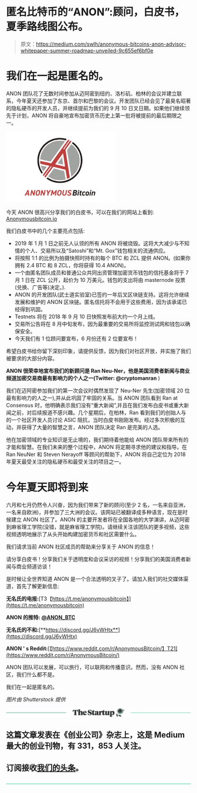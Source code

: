 # 匿名比特币的“ANON”:顾问，白皮书，夏季路线图公布。

> 原文：<https://medium.com/swlh/anonymous-bitcoins-anon-advisor-whitepaper-summer-roadmap-unveiled-9c655ef6bf0e>

# 我们在一起是匿名的。

ANON 团队花了无数时间参加从迈阿密到纽约、洛杉矶、柏林的会议并建立联系，今年夏天还参加了东京、首尔和巴黎的会议。开发团队已经会见了最臭名昭著的隐私硬币的开发人员，并继续提前为我们的 9 月 10 日叉日期。如果他们继续领先于计划，ANON 将自豪地宣布加密货币历史上第一批将被提前的最后期限之一。

![](img/0f727cafca7a5507ace9cd51d650f360.png)

今天 ANON 很高兴分享我们的白皮书，可以在我们的网站上看到: [Anonymousbitcoin.io](http://bitcoinist.com/anonymous-bitcoins-anon-advisor-whitepaper-summer-roadmap-unveiled/anonymousbitcoin.io)

我们白皮书中的几个主要亮点包括:

*   2019 年 1 月 1 日之前无人认领的所有 ANON 将被烧毁。这将大大减少与不知情的个人、交易所以及“Satoshi”和“Mt. Gox”钱包相关的流通供应。
*   将按照 1:1 的比例为拍摄快照时持有的每个 BTC 和 ZCL 提供 ANON。(如果你拥有 2.4 BTC 和 8 ZCL，你将获得 10.4 ANON)。
*   一个由匿名团队成员和普通公众共同出资管理加密货币钱包的信托基金将于 7 月 1 日在 ZCL 公开，起价为 10 万美元。钱包的支出将由 masternode 投票(兑换、广告等)决定。).
*   ANON 的开发团队(武士道实验室)已签约一年后叉区块链支持。这将允许继续发展和维护的 ANON 区块链。匿名信托将不会用于这些费用，因为该承诺已经得到巩固。
*   Testnets 将在 2018 年 9 月 10 日快照发布前大约一个月上线。
*   交易所公告将在 8 月中旬发布，因为最重要的交易所将监控测试网和钱包以确保安全。
*   今天我们有 1 位顾问要宣布，6 月份还有 2 位要宣布！

希望白皮书给你留下深刻印象，请提供反馈，因为我们对社区开放，并实施了我们被要求的大部分内容。

**ANON 很荣幸地宣布我们的新顾问是 Ran Neu-Ner，他是美国消费者新闻与商业频道加密交易商最有影响力的个人之一(Twitter: @cryptomanran** )

我们在迈阿密参加我们的第一次会议时偶然发现了 Neu-Ner 先生(加密领域 20 位最有影响力的人之一),并从此巩固了牢固的关系。当 ANON 团队看到 Ran at Consensus 时，他明确表示我们没有“重大新闻”,并且在我们发布白皮书或重大新闻之前，对后续报道不感兴趣。几个星期后，在柏林，Ran 看到我们的创始人与的一个社区开发人员讨论 ASIC 阻抗，当时白皮书刚刚发布。经过多次积极的互动，并获得了大量的智慧之言，ANON 团队决定 Ran 是完美的人选。

他在加密领域的专业知识是无止境的，我们期待着他能给 ANON 团队带来所有的才能和智慧。在我们未来的整个过程中，ANON 将定期寻求他的建议和指导。在 Ran NeuNer 和 Steven Nerayoff 等顾问的帮助下，ANON 将自己定位为 2018 年夏天最受关注的隐私硬币和最受关注的项目之一。

# 今年夏天即将到来

六月和七月仍然令人兴奋，因为我们带来了新的顾问(至少 2 名，一名来自亚洲，一名来自欧洲)，并参加了三大洲的会议。该网站已被翻译成多种语言，现在是时候建立 ANON 社区了。ANON 的主要开发者将在全国各地的大学演讲，从迈阿密到麻省理工学院(没错，就是麻省理工学院)。请继续关注该团队的更多视频，这些视频透明地展示了从头开始构建加密货币和社区需要什么。

我们请求当前 ANON 社区成员的帮助来分享关于 ANON 的信息！

请分享白皮书！分享我们关于透明度和会议采访的视频！分享我们的美国消费者新闻与商业频道访谈！

是时候让全世界知道 ANON 是一个合法透明的叉子了。请加入我们的社交媒体渠道，首先了解更新信息:

**无名氏的电报:**[T3【https://t.me/anonymousbitcoin】](https://t.me/anonymousbitcoin)

**ANON 的推特:** [**@ANON_BTC**](https://twitter.com/ANON_BTC)

**无名氏的不和:**[**https://discord.gg/J6yWHtx**](https://discord.gg/J6yWHtx)

**ANON ' s Reddit:**[【https://www.reddit.com/r/AnonymousBitcoin/】T21](https://www.reddit.com/r/AnonymousBitcoin/)

ANON 团队可以发展，可以旅行，可以联网和传播意识。然而，没有 ANON 社区，我们什么都不是。

我们在一起是匿名的。

*图片由 Shutterstock 提供*

[![](img/308a8d84fb9b2fab43d66c117fcc4bb4.png)](https://medium.com/swlh)

## 这篇文章发表在《创业公司》杂志上，这是 Medium 最大的创业刊物，有 331，853 人关注。

## 订阅接收[我们的头条](http://growthsupply.com/the-startup-newsletter/)。

[![](img/b0164736ea17a63403e660de5dedf91a.png)](https://medium.com/swlh)